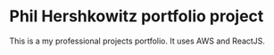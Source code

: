 # Phil Hershkowitz portfolio project

This is a my professional projects portfolio. It uses AWS and ReactJS.
